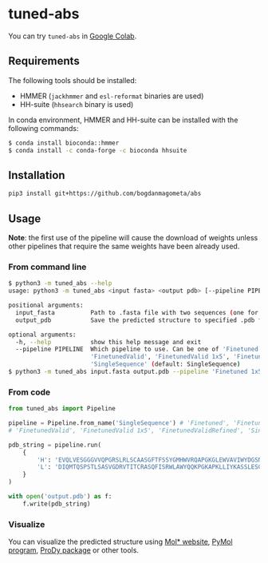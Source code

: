 # tuned-abs

You can try `tuned-abs` in [Google Colab](https://colab.research.google.com/drive/1-MzEszyV9bVcX3VKz1FG2ythNfA_XYk1?usp=sharing).

## Requirements

The following tools should be installed:
- HMMER (`jackhmmer` and `esl-reformat` binaries are used)
- HH-suite (`hhsearch` binary is used)

In conda environment, HMMER and HH-suite can be installed with the 
following commands:
```bash
$ conda install bioconda::hmmer
$ conda install -c conda-forge -c bioconda hhsuite
```

## Installation

```bash
pip3 install git+https://github.com/bogdanmagometa/abs
```

## Usage

**Note**: the first use of the pipeline will cause the download of weights 
unless other pipelines that require the same weights have been already used.

### From command line
```bash
$ python3 -m tuned_abs --help
usage: python3 -m tuned_abs <input fasta> <output pdb> [--pipeline PIPELINE]

positional arguments:
  input_fasta          Path to .fasta file with two sequences (one for each chain)
  output_pdb           Save the predicted structure to specified .pdb file

optional arguments:
  -h, --help           show this help message and exit
  --pipeline PIPELINE  Which pipeline to use. Can be one of 'Finetuned', 'Finetuned 1x5',
                       'FinetunedValid', 'FinetunedValid 1x5', 'FinetunedValidRefined',
                       'SingleSequence' (default: SingleSequence)
$ python3 -m tuned_abs input.fasta output.pdb --pipeline 'Finetuned 1x5'
```

### From code
```python
from tuned_abs import Pipeline

pipeline = Pipeline.from_name('SingleSequence') # 'Finetuned', 'Finetuned 1x5', 
# 'FinetunedValid', 'FinetunedValid 1x5', 'FinetunedValidRefined', 'SingleSequence'

pdb_string = pipeline.run(
    {
        'H': 'EVQLVESGGGVVQPGRSLRLSCAASGFTFSSYGMHWVRQAPGKGLEWVAVIWYDGSNRYYADSVKGRFTISRDNSKNTLFLQMNSLRAEDTAVYYCHRNYYDSSGPFDYWGQGTLVTVSS',
        'L': 'DIQMTQSPSTLSASVGDRVTITCRASQFISRWLAWYQQKPGKAPKLLIYKASSLESGVPSRFSGSGSETHFTLTISSLQPDDVATYYCQEYTSYGRTFGQGTKVEIKRTV',
    }
)

with open('output.pdb') as f:
    f.write(pdb_string)
```

### Visualize

You can visualize the predicted structure using [Mol* website](https://molstar.org/), [PyMol program](https://pymol.org/), [ProDy package](https://pypi.org/project/ProDy/) or other tools.

